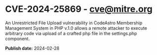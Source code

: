 # CVE-2024-25869 - cve@mitre.org

An Unrestricted File Upload vulnerability in CodeAstro Membership Management System in PHP v.1.0 allows a remote attacker to execute arbitrary code via upload of a crafted php file in the settings.php component.

**Publish date:** 2024-02-28

